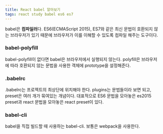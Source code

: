 ```yaml
---
title: React babel 알아보기
tags: react study babel es6 es7
---
```


babel은 **컴파일러**다. ES6(ECMAScript 2015), ES7와 같은 최신 문법이 호환되지 않는 브라우저가 있기 때문에 브라우저가 이를 이해할 수 있도록 컴파일 해주는 도구이다.

### babel-polyfill

babel-polyfill이 없다면 babel은 브라우저에서 실행되지 않는다. polyfill은 브라우저에 따라 호환되지 않는 문법을 사용한 객체에 prototype을 설정해준다.

### .babelrc

.babelrc는 프로젝트의 최상단에 위치해야 한다. plugins는 문법들이라 보면 되고, preset은 여러 개가 묶여있는 개념이다. 대표적으로 ES6 문법을 모아놓은 es2015 preset과 react 문법을 모아놓은 react preset이 있다.

### babel-cli

babel을 직접 빌드할 때 사용하는 babel-cli. 보통은 webpack을 사용한다.